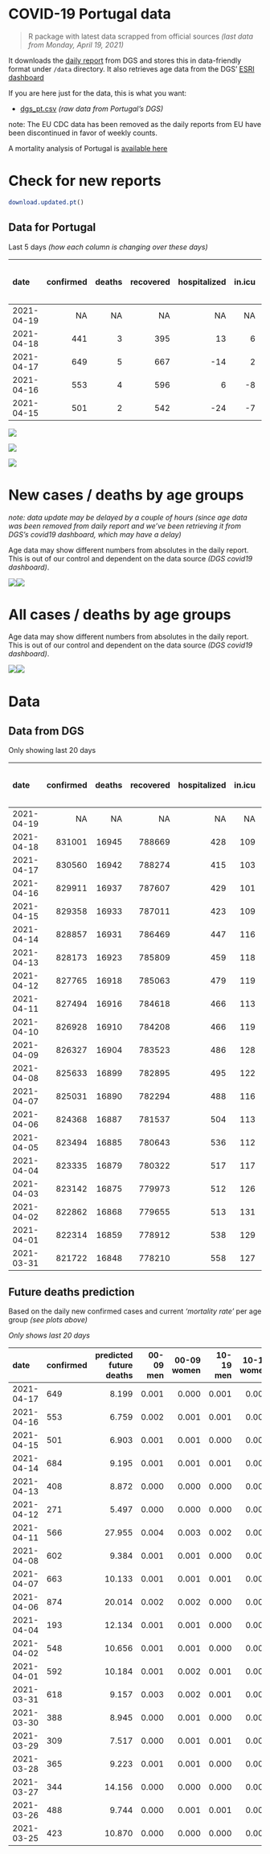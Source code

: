 COVID-19 Portugal data
================

> R package with latest data scrapped from official sources *(last data
> from Monday, April 19, 2021)*

It downloads the [daily
report](https://covid19.min-saude.pt/relatorio-de-situacao/) from DGS
and stores this in data-friendly format under `/data` directory. It also
retrieves age data from the DGS’ [ESRI
dashboard](https://covid19.min-saude.pt/ponto-de-situacao-atual-em-portugal/)

If you are here just for the data, this is what you want:

  - [dgs\_pt.csv](raw/master/data/dgs_pt.csv) *(raw data from Portugal’s
    DGS)*

note: The EU CDC data has been removed as the daily reports from EU have
been discontinued in favor of weekly counts.

A mortality analysis of Portugal is [available
here](https://averissimo.github.io/covid19-analysis/mortality.html)

# Check for new reports

``` r
download.updated.pt()
```

## Data for Portugal

Last 5 days *(how each column is changing over these days)*

| date       | confirmed | deaths | recovered | hospitalized | in.icu | first vaccine | second vaccine | confirmed m 00-09 | confirmed w 00-09 | confirmed m 10-19 | confirmed w 10-19 | confirmed m 20-29 | confirmed w 20-29 | confirmed m 30-39 | confirmed w 30-39 | confirmed m 40-49 | confirmed w 40-49 | confirmed m 50-59 | confirmed w 50-59 | confirmed m 60-69 | confirmed w 60-69 | confirmed m 70-79 | confirmed w 70-79 | confirmed m 80+ | confirmed w 80+ | death m 00-09 | death w 00-09 | death m 10-19 | death w 10-19 | death m 20-29 | death w 20-29 | death m 30-39 | death w 30-39 | death m 40-49 | death w 40-49 | death m 50-59 | death w 50-59 | death m 60-69 | death w 60-69 | death m 70-79 | death w 70-79 | death m 80+ | death w 80+ |
| :--------- | --------: | -----: | --------: | -----------: | -----: | ------------: | -------------: | ----------------: | ----------------: | ----------------: | ----------------: | ----------------: | ----------------: | ----------------: | ----------------: | ----------------: | ----------------: | ----------------: | ----------------: | ----------------: | ----------------: | ----------------: | ----------------: | --------------: | --------------: | ------------: | ------------: | ------------: | ------------: | ------------: | ------------: | ------------: | ------------: | ------------: | ------------: | ------------: | ------------: | ------------: | ------------: | ------------: | ------------: | ----------: | ----------: |
| 2021-04-19 |        NA |     NA |        NA |           NA |     NA |         64454 |           1432 |                NA |                NA |                NA |                NA |                NA |                NA |                NA |                NA |                NA |                NA |                NA |                NA |                NA |                NA |                NA |                NA |              NA |              NA |            NA |            NA |            NA |            NA |            NA |            NA |            NA |            NA |            NA |            NA |            NA |            NA |            NA |            NA |            NA |            NA |          NA |          NA |
| 2021-04-18 |       441 |      3 |       395 |           13 |      6 |        113888 |           4930 |                NA |                NA |                NA |                NA |                NA |                NA |                NA |                NA |                NA |                NA |                NA |                NA |                NA |                NA |                NA |                NA |              NA |              NA |            NA |            NA |            NA |            NA |            NA |            NA |            NA |            NA |            NA |            NA |            NA |            NA |            NA |            NA |            NA |            NA |          NA |          NA |
| 2021-04-17 |       649 |      5 |       667 |         \-14 |      2 |         47840 |          19955 |                25 |                 8 |                39 |                44 |                53 |                51 |                61 |                57 |                46 |                46 |                45 |                44 |                20 |                42 |                19 |                15 |               6 |              23 |             0 |             0 |             0 |             0 |             0 |             0 |             0 |             0 |             0 |             0 |             0 |             0 |             1 |             1 |             0 |             0 |           1 |           2 |
| 2021-04-16 |       553 |      4 |       596 |            6 |    \-8 |         59513 |          10131 |                41 |                20 |                31 |                30 |                38 |                27 |                56 |                47 |                30 |                43 |                37 |                39 |                29 |                28 |                18 |                20 |               6 |              11 |             0 |             0 |             0 |             0 |             0 |             0 |             0 |             0 |             0 |             0 |             0 |             0 |             1 |             0 |             2 |             0 |           1 |           0 |
| 2021-04-15 |       501 |      2 |       542 |         \-24 |    \-7 |         52660 |          10893 |                13 |                13 |                14 |                17 |                55 |                24 |                61 |                44 |                50 |                31 |                31 |                43 |                26 |                24 |                14 |                21 |               8 |              12 |             0 |             0 |             0 |             0 |             0 |             0 |             0 |             0 |             0 |             0 |             0 |             0 |             0 |             0 |             0 |             0 |           1 |           1 |

![](README_files/figure-gfm/totals-1.svg)<!-- -->

![](README_files/figure-gfm/differential-1.svg)<!-- -->

![](README_files/figure-gfm/differential_7days-1.svg)<!-- -->

# New cases / deaths by age groups

*note: data update may be delayed by a couple of hours (since age data
was been removed from daily report and we’ve been retrieving it from
DGS’s covid19 dashboard, which may have a delay)*

Age data may show different numbers from absolutes in the daily report.
This is out of our control and dependent on the data source *(DGS
covid19 dashboard)*.

![](README_files/figure-gfm/new_cases_deaths-1.svg)<!-- -->![](README_files/figure-gfm/new_cases_deaths-2.svg)<!-- -->

# All cases / deaths by age groups

Age data may show different numbers from absolutes in the daily report.
This is out of our control and dependent on the data source *(DGS
covid19 dashboard)*.

![](README_files/figure-gfm/total_cases_deaths-1.svg)<!-- -->![](README_files/figure-gfm/total_cases_deaths-2.svg)<!-- -->

# Data

## Data from DGS

Only showing last 20 days

| date       | confirmed | deaths | recovered | hospitalized | in.icu | confirmed m 00-09 | confirmed w 00-09 | confirmed m 10-19 | confirmed w 10-19 | confirmed m 20-29 | confirmed w 20-29 | confirmed m 30-39 | confirmed w 30-39 | confirmed m 40-49 | confirmed w 40-49 | confirmed m 50-59 | confirmed w 50-59 | confirmed m 60-69 | confirmed w 60-69 | confirmed m 70-79 | confirmed w 70-79 | confirmed m 80+ | confirmed w 80+ | death m 00-09 | death w 00-09 | death m 10-19 | death w 10-19 | death m 20-29 | death w 20-29 | death m 30-39 | death w 30-39 | death m 40-49 | death w 40-49 | death m 50-59 | death w 50-59 | death m 60-69 | death w 60-69 | death m 70-79 | death w 70-79 | death m 80+ | death w 80+ | first vaccine | second vaccine |
| :--------- | --------: | -----: | --------: | -----------: | -----: | ----------------: | ----------------: | ----------------: | ----------------: | ----------------: | ----------------: | ----------------: | ----------------: | ----------------: | ----------------: | ----------------: | ----------------: | ----------------: | ----------------: | ----------------: | ----------------: | --------------: | --------------: | ------------: | ------------: | ------------: | ------------: | ------------: | ------------: | ------------: | ------------: | ------------: | ------------: | ------------: | ------------: | ------------: | ------------: | ------------: | ------------: | ----------: | ----------: | ------------: | -------------: |
| 2021-04-19 |        NA |     NA |        NA |           NA |     NA |                NA |                NA |                NA |                NA |                NA |                NA |                NA |                NA |                NA |                NA |                NA |                NA |                NA |                NA |                NA |                NA |              NA |              NA |            NA |            NA |            NA |            NA |            NA |            NA |            NA |            NA |            NA |            NA |            NA |            NA |            NA |            NA |            NA |            NA |          NA |          NA |       1933854 |         652874 |
| 2021-04-18 |    831001 |  16945 |    788669 |          428 |    109 |                NA |                NA |                NA |                NA |                NA |                NA |                NA |                NA |                NA |                NA |                NA |                NA |                NA |                NA |                NA |                NA |              NA |              NA |            NA |            NA |            NA |            NA |            NA |            NA |            NA |            NA |            NA |            NA |            NA |            NA |            NA |            NA |            NA |            NA |          NA |          NA |       1869400 |         651442 |
| 2021-04-17 |    830560 |  16942 |    788274 |          415 |    103 |             23550 |             22557 |             38217 |             38513 |             55763 |             62817 |             54541 |             64738 |             61055 |             76919 |             54261 |             68957 |             40571 |             44022 |             25900 |             29171 |           22803 |           45903 |             1 |             1 |             1 |             1 |             7 |             5 |            21 |            20 |            91 |            62 |           331 |           130 |          1057 |           459 |          2274 |          1326 |        5120 |        6035 |       1755512 |         646512 |
| 2021-04-16 |    829911 |  16937 |    787607 |          429 |    101 |             23525 |             22549 |             38178 |             38469 |             55710 |             62766 |             54480 |             64681 |             61009 |             76873 |             54216 |             68913 |             40551 |             43980 |             25881 |             29156 |           22797 |           45880 |             1 |             1 |             1 |             1 |             7 |             5 |            21 |            20 |            91 |            62 |           331 |           130 |          1056 |           458 |          2274 |          1326 |        5119 |        6033 |       1707672 |         626557 |
| 2021-04-15 |    829358 |  16933 |    787011 |          423 |    109 |             23484 |             22529 |             38147 |             38439 |             55672 |             62739 |             54424 |             64634 |             60979 |             76830 |             54179 |             68874 |             40522 |             43952 |             25863 |             29136 |           22791 |           45869 |             1 |             1 |             1 |             1 |             7 |             5 |            21 |            20 |            91 |            62 |           331 |           130 |          1055 |           458 |          2272 |          1326 |        5118 |        6033 |       1648159 |         616426 |
| 2021-04-14 |    828857 |  16931 |    786469 |          447 |    116 |             23471 |             22516 |             38133 |             38422 |             55617 |             62715 |             54363 |             64590 |             60929 |             76799 |             54148 |             68831 |             40496 |             43928 |             25849 |             29115 |           22783 |           45857 |             1 |             1 |             1 |             1 |             7 |             5 |            21 |            20 |            91 |            62 |           331 |           130 |          1055 |           458 |          2272 |          1326 |        5117 |        6032 |       1595499 |         605533 |
| 2021-04-13 |    828173 |  16923 |    785809 |          459 |    118 |             23449 |             22484 |             38091 |             38381 |             55569 |             62682 |             54305 |             64541 |             60869 |             76737 |             54103 |             68779 |             40451 |             43895 |             25834 |             29095 |           22770 |           45842 |             1 |             1 |             1 |             1 |             7 |             5 |            21 |            20 |            91 |            62 |           330 |           130 |          1054 |           458 |          2271 |          1326 |        5114 |        6030 |       1553052 |         603753 |
| 2021-04-12 |    827765 |  16918 |    785063 |          479 |    119 |             23443 |             22477 |             38073 |             38365 |             55541 |             62645 |             54265 |             64513 |             60844 |             76698 |             54077 |             68740 |             40425 |             43881 |             25821 |             29086 |           22756 |           45819 |             1 |             1 |             1 |             1 |             7 |             5 |            21 |            20 |            91 |            62 |           330 |           130 |          1054 |           458 |          2270 |          1325 |        5113 |        6028 |       1523230 |         601591 |
| 2021-04-11 |    827494 |  16916 |    784618 |          466 |    113 |             23440 |             22478 |             38065 |             38354 |             55502 |             62635 |             54225 |             64490 |             60837 |             76690 |             54054 |             68710 |             40425 |             43863 |             25803 |             29067 |           22749 |           45811 |             1 |             1 |             1 |             1 |             7 |             5 |            21 |            20 |            91 |            62 |           330 |           130 |          1054 |           458 |          2269 |          1325 |        5112 |        6028 |            NA |             NA |
| 2021-04-10 |    826928 |  16910 |    784208 |          466 |    119 |                NA |                NA |                NA |                NA |                NA |                NA |                NA |                NA |                NA |                NA |                NA |                NA |                NA |                NA |                NA |                NA |              NA |              NA |            NA |            NA |            NA |            NA |            NA |            NA |            NA |            NA |            NA |            NA |            NA |            NA |            NA |            NA |            NA |            NA |          NA |          NA |       1520991 |         601007 |
| 2021-04-09 |    826327 |  16904 |    783523 |          486 |    128 |                NA |                NA |                NA |                NA |                NA |                NA |                NA |                NA |                NA |                NA |                NA |                NA |                NA |                NA |                NA |                NA |              NA |              NA |            NA |            NA |            NA |            NA |            NA |            NA |            NA |            NA |            NA |            NA |            NA |            NA |            NA |            NA |            NA |            NA |          NA |          NA |       1453212 |         586316 |
| 2021-04-08 |    825633 |  16899 |    782895 |          495 |    122 |             23350 |             22409 |             37980 |             38295 |             55348 |             62491 |             54058 |             64348 |             60726 |             76544 |             53934 |             68568 |             40321 |             43739 |             25749 |             29017 |           22718 |           45746 |             1 |             1 |             1 |             1 |             7 |             5 |            21 |            20 |            91 |            62 |           330 |           130 |          1052 |           457 |          2264 |          1325 |        5108 |        6023 |       1397726 |         571310 |
| 2021-04-07 |    825031 |  16890 |    782294 |          488 |    116 |             23320 |             22383 |             37963 |             38275 |             55285 |             62459 |             54012 |             64288 |             60675 |             76505 |             53898 |             68519 |             40290 |             43695 |             25737 |             29008 |           22701 |           45728 |             1 |             1 |             1 |             1 |             7 |             5 |            21 |            20 |            91 |            61 |           330 |           130 |          1050 |           457 |          2263 |          1324 |        5106 |        6021 |       1346317 |         560871 |
| 2021-04-06 |    824368 |  16887 |    781537 |          504 |    113 |             23307 |             22365 |             37929 |             38251 |             55227 |             62410 |             53978 |             64241 |             60609 |             76448 |             53851 |             68449 |             40252 |             43656 |             25717 |             28989 |           22687 |           45710 |             1 |             1 |             1 |             1 |             7 |             5 |            21 |            20 |            91 |            61 |           330 |           130 |          1049 |           457 |          2261 |          1324 |        5106 |        6021 |       1309681 |         557789 |
| 2021-04-05 |    823494 |  16885 |    780643 |          536 |    112 |                NA |                NA |                NA |                NA |                NA |                NA |                NA |                NA |                NA |                NA |                NA |                NA |                NA |                NA |                NA |                NA |              NA |              NA |            NA |            NA |            NA |            NA |            NA |            NA |            NA |            NA |            NA |            NA |            NA |            NA |            NA |            NA |            NA |            NA |          NA |          NA |       1282956 |         551869 |
| 2021-04-04 |    823335 |  16879 |    780322 |          517 |    117 |             23264 |             22314 |             37911 |             38232 |             55154 |             62325 |             53891 |             64161 |             60527 |             76372 |             53771 |             68369 |             40207 |             43586 |             25676 |             28965 |           22657 |           45666 |             1 |             1 |             1 |             1 |             7 |             5 |            21 |            20 |            91 |            61 |           330 |           130 |          1049 |           456 |          2258 |          1324 |        5103 |        6020 |       1281718 |         551500 |
| 2021-04-03 |    823142 |  16875 |    779973 |          512 |    126 |                NA |                NA |                NA |                NA |                NA |                NA |                NA |                NA |                NA |                NA |                NA |                NA |                NA |                NA |                NA |                NA |              NA |              NA |            NA |            NA |            NA |            NA |            NA |            NA |            NA |            NA |            NA |            NA |            NA |            NA |            NA |            NA |            NA |            NA |          NA |          NA |       1270907 |         544377 |
| 2021-04-02 |    822862 |  16868 |    779655 |          513 |    131 |             23240 |             22297 |             37904 |             38220 |             55118 |             62289 |             53844 |             64133 |             60502 |             76336 |             53747 |             68353 |             40168 |             43539 |             25664 |             28951 |           22636 |           45636 |             1 |             1 |             1 |             1 |             7 |             5 |            21 |            20 |            91 |            61 |           330 |           130 |          1046 |           456 |          2257 |          1323 |        5100 |        6017 |            NA |             NA |
| 2021-04-01 |    822314 |  16859 |    778912 |          538 |    129 |             23212 |             22264 |             37897 |             38209 |             55085 |             62243 |             53799 |             64080 |             60455 |             76306 |             53701 |             68311 |             40137 |             43515 |             25652 |             28934 |           22620 |           45608 |             1 |             1 |             1 |             1 |             7 |             5 |            21 |            20 |            91 |            61 |           330 |           130 |          1046 |           456 |          2255 |          1321 |        5097 |        6015 |            NA |             NA |
| 2021-03-31 |    821722 |  16848 |    778210 |          558 |    127 |             23179 |             22229 |             37873 |             38194 |             55050 |             62194 |             53757 |             64034 |             60400 |             76263 |             53657 |             68273 |             40111 |             43476 |             25630 |             28925 |           22605 |           45586 |             1 |             1 |             1 |             1 |             7 |             5 |            21 |            20 |            91 |            61 |           330 |           129 |          1044 |           456 |          2254 |          1320 |        5096 |        6010 |            NA |             NA |

## Future deaths prediction

Based on the daily new confirmed cases and current *‘mortality rate’*
per age group *(see plots above)*

*Only shows last 20 days*

| date       | confirmed | predicted future deaths | 00-09 men | 00-09 women | 10-19 men | 10-19 women | 20-29 men | 20-29 women | 30-39 men | 30-39 women | 40-49 men | 40-49 women | 50-59 men | 50-59 women | 60-69 men | 60-69 women | 70-79 men | 70-79 women | 80+ men | 80+ women |
| :--------- | :-------- | ----------------------: | --------: | ----------: | --------: | ----------: | --------: | ----------: | --------: | ----------: | --------: | ----------: | --------: | ----------: | --------: | ----------: | --------: | ----------: | ------: | --------: |
| 2021-04-17 | 649       |                   8.199 |     0.001 |       0.000 |     0.001 |       0.001 |     0.007 |       0.004 |     0.023 |       0.018 |     0.069 |       0.037 |     0.275 |       0.083 |     0.521 |       0.438 |     1.668 |       0.682 |   1.347 |     3.024 |
| 2021-04-16 | 553       |                   6.759 |     0.002 |       0.001 |     0.001 |       0.001 |     0.005 |       0.002 |     0.022 |       0.015 |     0.045 |       0.035 |     0.226 |       0.074 |     0.756 |       0.292 |     1.580 |       0.909 |   1.347 |     1.446 |
| 2021-04-15 | 501       |                   6.903 |     0.001 |       0.001 |     0.000 |       0.000 |     0.007 |       0.002 |     0.023 |       0.014 |     0.075 |       0.025 |     0.189 |       0.081 |     0.677 |       0.250 |     1.229 |       0.955 |   1.796 |     1.578 |
| 2021-04-14 | 684       |                   9.195 |     0.001 |       0.001 |     0.001 |       0.001 |     0.006 |       0.003 |     0.022 |       0.015 |     0.089 |       0.050 |     0.275 |       0.098 |     1.172 |       0.344 |     1.317 |       0.909 |   2.919 |     1.972 |
| 2021-04-13 | 408       |                   8.872 |     0.000 |       0.000 |     0.000 |       0.000 |     0.004 |       0.003 |     0.015 |       0.009 |     0.037 |       0.031 |     0.159 |       0.074 |     0.677 |       0.146 |     1.141 |       0.409 |   3.143 |     3.024 |
| 2021-04-12 | 271       |                   5.497 |     0.000 |       0.000 |     0.000 |       0.000 |     0.005 |       0.001 |     0.015 |       0.007 |     0.010 |       0.006 |     0.140 |       0.057 |     0.000 |       0.188 |     1.580 |       0.864 |   1.572 |     1.052 |
| 2021-04-11 | 566       |                  27.955 |     0.004 |       0.003 |     0.002 |       0.002 |     0.019 |       0.011 |     0.064 |       0.044 |     0.165 |       0.118 |     0.732 |       0.268 |     2.710 |       1.293 |     4.741 |       2.273 |   6.960 |     8.546 |
| 2021-04-08 | 602       |                   9.384 |     0.001 |       0.001 |     0.000 |       0.001 |     0.008 |       0.003 |     0.018 |       0.019 |     0.076 |       0.031 |     0.220 |       0.092 |     0.808 |       0.459 |     1.054 |       0.409 |   3.817 |     2.367 |
| 2021-04-07 | 663       |                  10.133 |     0.001 |       0.001 |     0.001 |       0.001 |     0.007 |       0.004 |     0.013 |       0.015 |     0.098 |       0.046 |     0.287 |       0.132 |     0.990 |       0.407 |     1.756 |       0.864 |   3.143 |     2.367 |
| 2021-04-06 | 874       |                  20.014 |     0.002 |       0.002 |     0.000 |       0.000 |     0.009 |       0.007 |     0.033 |       0.025 |     0.122 |       0.061 |     0.488 |       0.151 |     1.172 |       0.730 |     3.600 |       1.091 |   6.736 |     5.785 |
| 2021-04-04 | 193       |                  12.134 |     0.001 |       0.001 |     0.000 |       0.000 |     0.005 |       0.003 |     0.018 |       0.009 |     0.037 |       0.029 |     0.146 |       0.030 |     1.016 |       0.490 |     1.054 |       0.636 |   4.715 |     3.944 |
| 2021-04-02 | 548       |                  10.656 |     0.001 |       0.001 |     0.000 |       0.000 |     0.004 |       0.004 |     0.017 |       0.016 |     0.070 |       0.024 |     0.281 |       0.079 |     0.808 |       0.250 |     1.054 |       0.773 |   3.593 |     3.681 |
| 2021-04-01 | 592       |                  10.184 |     0.001 |       0.002 |     0.001 |       0.000 |     0.004 |       0.004 |     0.016 |       0.014 |     0.082 |       0.035 |     0.268 |       0.072 |     0.677 |       0.407 |     1.932 |       0.409 |   3.368 |     2.892 |
| 2021-03-31 | 618       |                   9.157 |     0.003 |       0.002 |     0.001 |       0.000 |     0.004 |       0.003 |     0.008 |       0.015 |     0.109 |       0.044 |     0.226 |       0.083 |     0.808 |       0.355 |     2.107 |       0.591 |   2.694 |     2.104 |
| 2021-03-30 | 388       |                   8.945 |     0.000 |       0.001 |     0.000 |       0.000 |     0.003 |       0.002 |     0.008 |       0.006 |     0.063 |       0.028 |     0.195 |       0.062 |     0.339 |       0.334 |     2.107 |       0.682 |   3.143 |     1.972 |
| 2021-03-29 | 309       |                   7.517 |     0.000 |       0.001 |     0.001 |       0.000 |     0.003 |       0.001 |     0.005 |       0.007 |     0.022 |       0.021 |     0.140 |       0.025 |     0.677 |       0.375 |     0.615 |       0.136 |   4.042 |     1.446 |
| 2021-03-28 | 365       |                   9.223 |     0.001 |       0.001 |     0.000 |       0.000 |     0.004 |       0.002 |     0.008 |       0.006 |     0.037 |       0.027 |     0.128 |       0.062 |     0.599 |       0.375 |     1.317 |       0.773 |   4.042 |     1.841 |
| 2021-03-27 | 344       |                  14.156 |     0.000 |       0.000 |     0.000 |       0.000 |     0.003 |       0.001 |     0.007 |       0.006 |     0.042 |       0.023 |     0.146 |       0.034 |     0.677 |       0.302 |     1.493 |       0.682 |   5.613 |     5.127 |
| 2021-03-26 | 488       |                   9.744 |     0.000 |       0.001 |     0.001 |       0.001 |     0.007 |       0.003 |     0.010 |       0.009 |     0.051 |       0.030 |     0.214 |       0.051 |     0.834 |       0.313 |     0.263 |       0.682 |   3.593 |     3.681 |
| 2021-03-25 | 423       |                  10.870 |     0.000 |       0.000 |     0.000 |       0.000 |     0.003 |       0.001 |     0.020 |       0.007 |     0.043 |       0.027 |     0.293 |       0.036 |     0.990 |       0.386 |     1.405 |       0.818 |   3.817 |     3.024 |
